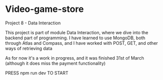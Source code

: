 # Video-game-store
Project 8 - Data Interaction

This project is part of module Data Interaction, where we dive into the backend part of programming.
I have learned to use MongoDB, both through Atlas and Compass, and I have worked with POST, GET, and other ways of retrieving data

As for now it's a work in progress, and it was finished 31st of March (although it does miss the payment functionality)


PRESS npm run dev TO START
